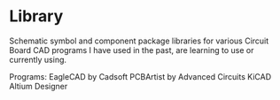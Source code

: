 # Library
Schematic symbol and component package libraries for various Circuit Board CAD programs I have used in the past, are learning to use or currently using.

Programs:
EagleCAD by Cadsoft
PCBArtist by Advanced Circuits
KiCAD
Altium Designer
